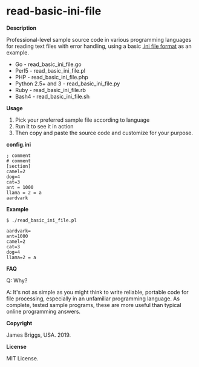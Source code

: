 # read-basic-ini-file

**Description**

Professional-level sample source code in various programming languages for reading text files with error handling, using a basic [.ini file format](https://en.wikipedia.org/wiki/INI_file) as an example.

* Go - read_basic_ini_file.go
* Perl5 - read_basic_ini_file.pl
* PHP - read_basic_ini_file.php
* Python 2.5+ and 3 - read_basic_ini_file.py
* Ruby - read_basic_ini_file.rb
* Bash4 - read_basic_ini_file.sh

**Usage**

1. Pick your preferred sample file according to language
2. Run it to see it in action
3. Then copy and paste the source code and customize for your purpose.

**config.ini**

```
; comment
# comment
[section]
camel=2
dog=4
cat=3
ant = 1000
llama = 2 = a
aardvark
```

**Example**

```
$ ./read_basic_ini_file.pl

aardvark=
ant=1000
camel=2
cat=3
dog=4
llama=2 = a
```

**FAQ**

Q: Why?

A: It's not as simple as you might think to write reliable, portable code for file processing, especially in an unfamiliar programming language. As complete, tested sample programs, these are more useful than typical online programming answers.

**Copyright**

James Briggs, USA. 2019.

**License**

MIT License.
